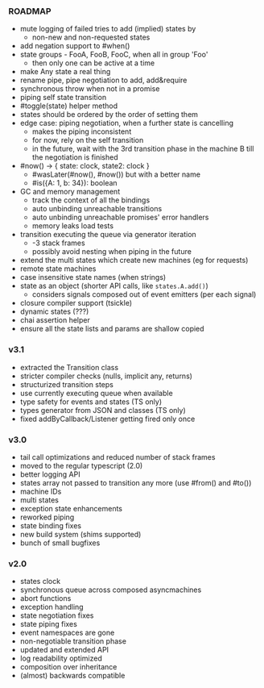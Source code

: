 ### ROADMAP

- mute logging of failed tries to add (implied) states by
  - non-new and non-requested states
- add negation support to #when()
- state groups - FooA, FooB, FooC, when all in group 'Foo'
  - then only one can be active at a time
- make Any state a real thing
- rename pipe, pipe negotiation to add, add&require
- synchronous throw when not in a promise
- piping self state transition
- #toggle(state) helper method
- states should be ordered by the order of setting them
- edge case: piping negotiation, when a further state is cancelling
  - makes the piping inconsistent
  - for now, rely on the self transition
  - in the future, wait with the 3rd transition phase in the machine B
    till the negotiation is finished
- #now() -> { state: clock, state2: clock }
  - #wasLater(#now(), #now()) but with a better name
  - #is({A: 1, b: 34}): boolean
- GC and memory management
  - track the context of all the bindings
  - auto unbinding unreachable transitions
  - auto unbinding unreachable promises' error handlers
  - memory leaks load tests
- transition executing the queue via generator iteration
  - -3 stack frames
  - possibly avoid nesting when piping in the future
- extend the multi states which create new machines (eg for requests)
- remote state machines
- case insensitive state names (when strings)
- state as an object (shorter API calls, like `states.A.add()`)
  - considers signals composed out of event emitters (per each signal)
- closure compiler support (tsickle)
- dynamic states (???)
- chai assertion helper
- ensure all the state lists and params are shallow copied

### v3.1

- extracted the Transition class
- stricter compiler checks (nulls, implicit any, returns)
- structurized transition steps
- use currently executing queue when available
- type safety for events and states (TS only)
- types generator from JSON and classes (TS only)
- fixed addByCallback/Listener getting fired only once

### v3.0

- tail call optimizations and reduced number of stack frames
- moved to the regular typescript (2.0)
- better logging API
- states array not passed to transition any more (use #from() and #to())
- machine IDs
- multi states
- exception state enhancements
- reworked piping
- state binding fixes
- new build system (shims supported)
- bunch of small bugfixes
 
### v2.0
 
- states clock
- synchronous queue across composed asyncmachines
- abort functions
- exception handling
- state negotiation fixes
- state piping fixes
- event namespaces are gone
- non-negotiable transition phase
- updated and extended API
- log readability optimized
- composition over inheritance
- (almost) backwards compatible